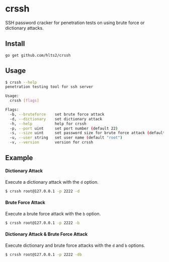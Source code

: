 # crssh

SSH password cracker for penetration tests on using brute force or dictionary attacks.

## Install

```shell
go get github.com/hlts2/crssh
```

## Usage

```bash
$ crssh --help
penetration testing tool for ssh server

Usage:
  crssh [flags]

Flags:
  -b, --bruteforce    set brute force attack
  -d, --dictionary    set dictionary attack
  -h, --help          help for crssh
  -p, --port uint     set port number (default 22)
  -s, --size uint     set password size for brute force attack (default 4)
  -u, --user string   set user name (default "root")
  -v, --version       version for crssh
```

## Example

#### Dictionary Attack

Execute a dictionary attack with the `d` option.

```bash
$ crssh root@127.0.0.1 -p 2222 -d
```

#### Brute Force Attack

Execute a brute force attack with the `b` option.

```bash
$ crssh root@127.0.0.1 -p 2222 -b
```

#### Dictionary Attack & Brute Force Attack

Execute dictionary and brute force attacks with the `d` and `b` options.

```bash
$ crssh root@127.0.0.1 -p 2222 -db
```
